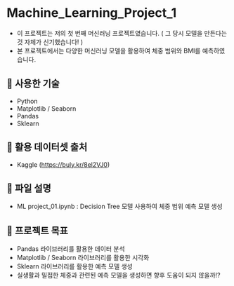 # Machine_Learning_Project_1

- 이 프로젝트는 저의 첫 번째 머신러닝 프로젝트였습니다. ( 그 당시 모델을 만든다는 것 자체가 신기했습니다! )
- 본 프로젝트에서는 다양한 머신러닝 모델을 활용하여 체중 범위와 BMI를 예측하였습니다.

## 🔧 사용한 기술

- Python
- Matplotlib / Seaborn
- Pandas
- Sklearn

## 📂 활용 데이터셋 출처

- Kaggle (https://buly.kr/8el2VJ0)

## 📂 파일 설명 

- ML project_01.ipynb : Decision Tree 모델 사용하여 체중 범위 예측 모델 생성

## 🎯 프로젝트 목표 

- Pandas 라이브러리를 활용한 데이터 분석
- Matplotlib / Seaborn 라이브러리를 활용한 시각화
- Sklearn 라이브러리를 활용한 예측 모델 생성
- 실생활과 밀접한 체중과 관련된 예측 모델을 생성하면 향후 도움이 되지 않을까!?

